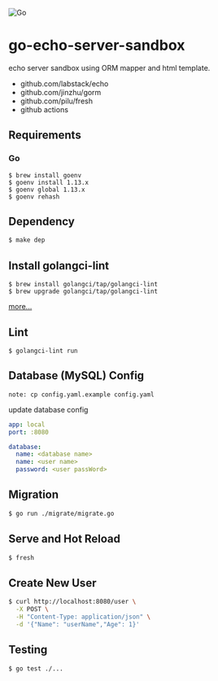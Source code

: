 ![Go](https://github.com/tkc/go-echo-server-sandbox/workflows/Go/badge.svg)

# go-echo-server-sandbox

echo server sandbox using ORM mapper and html template.

- github.com/labstack/echo
- github.com/jinzhu/gorm
- github.com/pilu/fresh
- github actions

## Requirements

### Go

```
$ brew install goenv
$ goenv install 1.13.x
$ goenv global 1.13.x
$ goenv rehash
```

## Dependency

```sh
$ make dep
```

## Install golangci-lint

```
$ brew install golangci/tap/golangci-lint
$ brew upgrade golangci/tap/golangci-lint
```
[more...](https://github.com/golangci/golangci-lint#macos)

## Lint

```
$ golangci-lint run 
```

## Database (MySQL) Config

`note: cp config.yaml.example config.yaml`

update database config

``` yaml
app: local
port: :8080

database:
  name: <database name>
  name: <user name>
  password: <user passWord>
```

## Migration

``` sh
$ go run ./migrate/migrate.go
```

## Serve and Hot Reload

``` sh
$ fresh
```

## Create New User

``` sh
$ curl http://localhost:8080/user \
  -X POST \
  -H "Content-Type: application/json" \
  -d '{"Name": "userName","Age": 1}'
```

## Testing

``` sh
$ go test ./...
```
